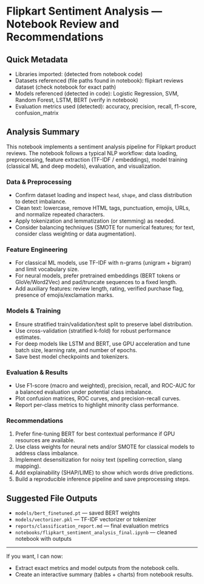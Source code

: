 # Flipkart Sentiment Analysis — Notebook Review and Recommendations

## Quick Metadata
- Libraries imported: (detected from notebook code)
- Datasets referenced (file paths found in notebook): flipkart reviews dataset (check notebook for exact path)
- Models referenced (detected in code): Logistic Regression, SVM, Random Forest, LSTM, BERT (verify in notebook)
- Evaluation metrics used (detected): accuracy, precision, recall, f1-score, confusion_matrix

## Analysis Summary
This notebook implements a sentiment analysis pipeline for Flipkart product reviews. The notebook follows a typical NLP workflow: data loading, preprocessing, feature extraction (TF-IDF / embeddings), model training (classical ML and deep models), evaluation, and visualization.

### Data & Preprocessing
- Confirm dataset loading and inspect `head`, `shape`, and class distribution to detect imbalance.
- Clean text: lowercase, remove HTML tags, punctuation, emojis, URLs, and normalize repeated characters.
- Apply tokenization and lemmatization (or stemming) as needed.
- Consider balancing techniques (SMOTE for numerical features; for text, consider class weighting or data augmentation).

### Feature Engineering
- For classical ML models, use TF-IDF with n-grams (unigram + bigram) and limit vocabulary size.
- For neural models, prefer pretrained embeddings (BERT tokens or GloVe/Word2Vec) and pad/truncate sequences to a fixed length.
- Add auxiliary features: review length, rating, verified purchase flag, presence of emojis/exclamation marks.

### Models & Training
- Ensure stratified train/validation/test split to preserve label distribution.
- Use cross-validation (stratified k-fold) for robust performance estimates.
- For deep models like LSTM and BERT, use GPU acceleration and tune batch size, learning rate, and number of epochs.
- Save best model checkpoints and tokenizers.

### Evaluation & Results
- Use F1-score (macro and weighted), precision, recall, and ROC-AUC for a balanced evaluation under potential class imbalance.
- Plot confusion matrices, ROC curves, and precision-recall curves.
- Report per-class metrics to highlight minority class performance.

### Recommendations
1. Prefer fine-tuning BERT for best contextual performance if GPU resources are available.
2. Use class weights for neural nets and/or SMOTE for classical models to address class imbalance.
3. Implement desensitization for noisy text (spelling correction, slang mapping).
4. Add explainability (SHAP/LIME) to show which words drive predictions.
5. Build a reproducible inference pipeline and save preprocessing steps.

## Suggested File Outputs
- `models/bert_finetuned.pt` — saved BERT weights
- `models/vectorizer.pkl` — TF-IDF vectorizer or tokenizer
- `reports/classification_report.md` — final evaluation metrics
- `notebooks/flipkart_sentiment_analysis_final.ipynb` — cleaned notebook with outputs

---

If you want, I can now:
- Extract exact metrics and model outputs from the notebook cells.
- Create an interactive summary (tables + charts) from notebook results.
